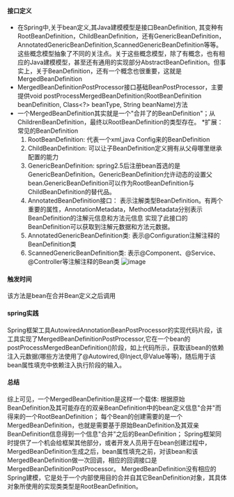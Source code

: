 #### 接口定义
* 在Spring中,关于bean定义,其Java建模模型是接口BeanDefinition, 其变种有RootBeanDefinition，ChildBeanDefinition，还有GenericBeanDefinition，AnnotatedGenericBeanDefinition,ScannedGenericBeanDefinition等等。这些概念模型抽象了不同的关注点。关于这些概念模型，除了有概念，也有相应的Java建模模型，甚至还有通用的实现部分AbstractBeanDefinition。但事实上，关于BeanDefinition，还有一个概念也很重要，这就是MergedBeanDefinition
* MergedBeanDefinitionPostProcessor接口基础BeanPostProcessor，主要提供void postProcessMergedBeanDefinition(RootBeanDefinition beanDefinition, Class<?> beanType, String beanName)方法
* 一个MergedBeanDefinition其实就是一个"合并了的BeanDefinition"；从ChildrenBeanDefinition，最终以RootBeanDefinition的类型存在。
*扩展：常见的BeanDefinition
   1. RootBeanDefinition:
        代表一个xml,java Config来的BeanDefinition
   2. ChildBeanDefinition:
        可以让子BeanDefinition定义拥有从父母哪里继承配置的能力
   3. GenericBeanDefinition:
        spring2.5后注册bean首选的是GenericBeanDefinition。GenericBeanDefinition允许动态的设置父bean.GenericBeanDefinition可以作为RootBeanDefinition与ChildBeanDefinition的替代品。
   4. AnnotatedBeanDefinition接口：
        表示注解类型BeanDefinition。有两个重要的属性，AnnotationMetadata，MethodMetadata分别表示BeanDefinition的注解元信息和方法元信息
        实现了此接口的BeanDefinition可以获取到注解元数据和方法元数据。
   5. AnnotatedGenericBeanDefinition类:
        表示@Configuration注解注释的BeanDefinition类
   6. ScannedGenericBeanDefinition类:
        表示@Component、@Service、@Controller等注解注释的Bean类
   ![image]('https://github.com/dscxieyong/spring-analysis-note/blob/master/src/main/java/com/orange/spring/analysis/note/beanDefinition.png')
#### 触发时间
该方法是bean在合并Bean定义之后调用

#### spring实践
Spring框架工具AutowiredAnnotationBeanPostProcessor的实现代码片段，该工具实现了MergedBeanDefinitionPostProcessor,它在一个bean的postProcessMergedBeanDefinition()阶段，如上代码所示，获取该bean的依赖注入元数据(哪些方法使用了@Autowired,@Inject,@Value等等)，随后用于该bean属性填充中依赖注入执行阶段的输入。

#### 总结
综上可见，一个MergedBeanDefinition是这样一个载体:
根据原始BeanDefinition及其可能存在的双亲BeanDefinition中的bean定义信息"合并"而得来的一个RootBeanDefinition；
每个Bean的创建需要的是一个MergedBeanDefinition，也就是需要基于原始BeanDefinition及其双亲BeanDefinition信息得到一个信息"合并"之后的BeanDefinition；
Spring框架同时提供了一个机会给框架其他部分，或者开发人员用于在bean创建过程中，MergedBeanDefinition生成之后，bean属性填充之前，对该bean和该MergedBeanDefinition做一次回调，相应的回调接口是MergedBeanDefinitionPostProcessor。
MergedBeanDefinition没有相应的Spring建模，它是处于一个内部使用目的合并自其它BeanDefinition对象，其具体对象所使用的实现类类型是RootBeanDefinition。

